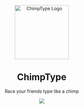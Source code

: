 <p align="center">
  <img src="https://chimptype.onrender.com/chimp-logo.webp" alt="ChimpType Logo" width="170" height="170" />
</p>

<h1 align="center">ChimpType</h1>
<p align="center">Race your friends type like a chimp</p>

<p align="center">
  <a href="https://peerlist.io/neils/project/chimptype">
    <img src="https://github.com/user-attachments/assets/737aca99-29b4-4395-85c6-215d56b74417"/>
  </a>
</p>
